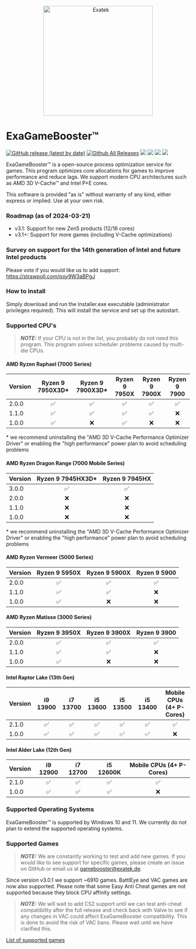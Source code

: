 <p align="center">
  <a href="#">
    <img alt="Exatek" src="https://cdn.exatek.de/exatek/exa-partner.png" width="300" />
  </a>
</p>

# ExaGameBooster™
[![GitHub release (latest by date)](https://img.shields.io/github/v/release/Exatek-Germany/ExaGameBooster)](https://github.com/Exatek-Germany/ExaGameBooster/releases)
[![Github All Releases](https://img.shields.io/github/downloads/Exatek-Germany/ExaGameBooster/total.svg)](https://github.com/Exatek-Germany/ExaGameBooster/releases)
[![](https://img.shields.io/static/v1?label=Games&message=6470&color=success)](https://github.com/Exatek-Germany/ExaGameBooster/releases)
[![](https://img.shields.io/static/v1?label=platform&message=win-64&color=lightgrey)](https://github.com/Exatek-Germany/ExaGameBooster/releases)
[![](https://img.shields.io/static/v1?label=dependencies&message=0&color=success)](https://github.com/Exatek-Germany/ExaGameBooster/releases)
[![](https://img.shields.io/discord/1082631532419743804)](https://discord.gg/PsR7cbWaPN)



ExaGameBooster™ is a open-source process optimization service for games. This program optimizes core allocations
for games to improve performance and reduce lags. We support modern CPU architectures such as AMD 3D V-Cache™ and Intel
P+E cores.

This software is provided "as is" without warranty of any kind, either express or implied. Use at your own risk.

### Roadmap (as of 2024-03-21)

- v3.1: Support for new Zen5 products (12/16 cores)
- v3.1+: Support for more games (including V-Cache optimizations)

### Survey on support for the 14th generation of Intel and future Intel products

Please vote if you would like us to add support: https://strawpoll.com/poy9W3aBPgJ

### How to install

Simply download and run the Installer.exe executable (administrator privileges required). This will install the service and set up the autostart.

### Supported CPU's

> **_NOTE:_**  If your CPU is not in the list, you probably do not need this program. This program solves scheduler
> problems caused by multi-die CPUs.

#### AMD Ryzen Raphael (7000 Series)

| Version | Ryzen 9 7950X3D* | Ryzen 9 7900X3D* | Ryzen 9 7950X | Ryzen 9 7900X | Ryzen 9 7900 |
|---------|:---------------:|:---------------:|:-------------:|:-------------:|:------------:|
| 2.0.0   |        ✅        |        ✅        |       ✅       |       ✅       |      ✅       |
| 1.1.0   |        ✅        |        ✅        |       ✅       |       ✅       |      ❌       |
| 1.0.0   |        ✅        |        ❌        |       ✅       |       ❌       |      ❌       |

\* we recommend uninstalling the "AMD 3D V-Cache Performance Optimizer Driver" or enabling the "high performance" power plan to avoid scheduling problems

#### AMD Ryzen Dragon Range (7000 Mobile Series)

| Version | Ryzen 9 7945HX3D* | Ryzen 9 7945HX |
|---------|:---------------:|:---------------:|
| 3.0.0   |        ✅        |        ✅        |
| 2.0.0   |        ❌        |        ❌        |
| 1.1.0   |        ❌        |        ❌        |
| 1.0.0   |        ❌        |        ❌        |

\* we recommend uninstalling the "AMD 3D V-Cache Performance Optimizer Driver" or enabling the "high performance" power plan to avoid scheduling problems

#### AMD Ryzen Vermeer (5000 Series)

| Version | Ryzen 9 5950X | Ryzen 9 5900X | Ryzen 9 5900 |
|---------|:-------------:|:-------------:|:------------:|
| 2.0.0   |       ✅       |       ✅       |      ✅       |
| 1.1.0   |       ✅       |       ✅       |      ❌       |
| 1.0.0   |       ✅       |       ❌       |      ❌       |

#### AMD Ryzen Matisse (3000 Series)

| Version | Ryzen 9 3950X | Ryzen 9 3900X | Ryzen 9 3900 |
|---------|:-------------:|:-------------:|:------------:|
| 2.0.0   |       ✅       |       ✅       |      ✅       |
| 1.1.0   |       ✅       |       ✅       |      ❌       |
| 1.0.0   |       ✅       |       ❌       |      ❌       |

#### Intel Raptor Lake (13th Gen)

| Version | i9 13900 | i7 13700 | i5 13600 | i5 13500 | i5 13400 | Mobile CPUs (4+ P-Cores) |
|---------|:--------:|:--------:|:--------:|:--------:|:--------:|:------------------------:|
| 2.1.0   |    ✅     |    ✅     |    ✅     |    ✅     |    ✅     |            ✅             | 
| 1.0.0   |    ✅     |    ✅     |    ✅     |    ✅     |    ✅     |            ❌             | 

#### Intel Alder Lake (12th Gen)

| Version | i9 12900 | i7 12700 | i5 12600K | Mobile CPUs (4+ P-Cores) |
|---------|:--------:|:--------:|:---------:|:------------------------:|
| 2.1.0   |    ✅     |    ✅     |     ✅     |            ✅             |
| 1.0.0   |    ✅     |    ✅     |     ✅     |            ❌             |

### Supported Operating Systems

ExaGameBooster™ is supported by Windows 10 and 11. We currently do not plan to extend the supported operating
systems.

### Supported Games

> **_NOTE:_**  We are constantly working to test and add new games. If you would like to see support for specific games,
> please create an issue on GitHub or email us at gamebooster@exatek.de.

Since version v3.0.1 we support ~6910 games. BattlEye and VAC games are now also supported. Please note that some Easy Anti Cheat games are not supported because they block CPU affinity settings.

> **_NOTE:_**  We will wait to add CS2 support until we can test anti-cheat compatibility after the full release and check back with Valve to see if any changes in VAC could affect ExaGameBooster compatibility. This is done to avoid the risk of VAC bans. Please wait until we have clarified this.

[List of supported games](https://github.com/tall1on/ExaGameBooster/blob/master/supportedGames.md)
